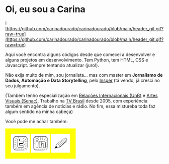 # Oi, eu sou a Carina

![https://github.com/carinadourado/carinadourado/blob/main/header_git.gif?raw=true](https://github.com/carinadourado/carinadourado/blob/main/header_git.gif?raw=true)

Aqui você encontra alguns códigos desde que comecei a desenvolver e alguns projetos em desenvolvimento. Tem Python, tem HTML, CSS e Javascript. Sempre tentando atualizar (juro!).

Não exija muito de mim, sou jornalista... mas com master em **Jornalismo de Dados, Automação e Data Storytelling**, pelo [Insper](https://www.insper.edu.br/pos-graduacao/master-em-jornalismo-de-dados-automacao-e-data-storytelling/) (tá vendo, já cresci no seu julgamento).

(Também tenho especialização em [Relações Internacionais (UnB)](http://irel.unb.br/) e [Artes Visuais (Senac)](https://www.ead.senac.br/pos-graduacao/gestao-cultural-cultura-desenvolvimento-e-mercado/). Trabalho na [TV Brasil](https://tvbrasil.ebc.com.br/) desde 2005, com experiência também em agência de notícias e rádio. No fim, essa mistureba toda faz algum sentido na minha cabeça)

Você pode me achar também:

<div style="display: inline_block; background: yellow; height: 6rem; width: 14rem;" align="center"><br>
  <a href="https://twitter.com/carinadourado" target="_blank"><img align="center" alt="Rafa-HTML" height="60" width="60" src="https://github.com/carinadourado/carinadourado/blob/main/twitter_icon.png?raw=true"></a>
  <a href="https://www.linkedin.com/in/carinadourado" target="_blank"><img align="center" alt="Rafa-CSS" height="60" width="60" src="https://github.com/carinadourado/carinadourado/blob/main/linkedin_icon.png?raw=true"></a>
  <a href="mailto:carina.dourado@gmail.com"><img align="center" alt="Rafa-Python" height="60" width="60" src="https://github.com/carinadourado/carinadourado/blob/main/email_icon.png?raw=true"></a>
</div>
